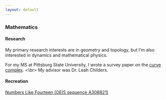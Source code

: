 ```yaml
---
layout: default
---
```


### Mathematics

#### Research

My primary research interests are in geometry and topology, but I'm also interested in dynamics and mathematical physics.

For my MS at Pittsburg State University, I wrote a survey paper on the [curve complex](https://en.wikipedia.org/wiki/Curve_complex). <\br> My advisor was Dr. Leah Childers.

#### Recreation

[Numbers Like Fourteen (OEIS sequence A308821)](./nlfourteen.html)


